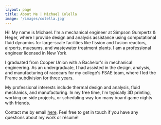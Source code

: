```yaml
---
layout: page
title: About Me | Michael Colella
image: '/images/colella.jpg'
---
```

Hi! My name is Michael. I'm a mechanical engineer at Simpson Gumpertz & Heger, where I provide design and analysis assistance using computational fluid dynamics for large-scale facilities like fission and fusion reactors, airports, muesums, and wastewater treatment plants. I am a professional engineer licensed in New York.

I graduated from Cooper Union with a Bachelor's in mechanical engineering. As an undergraduate, I had assisted in the design, analysis, and manufacturing of racecars for my college's FSAE team, where I led the Frame subdivision for three years.

My professional interests include thermal design and analysis, fluid mechanics, and manufacturing. In my free time, I'm typically 3D printing, working on side projects, or scheduling way too many board game nights with friends.

Contact me by email <a href="mailto:mcolella326@gmail.com">here</a>. Feel free to get in touch if you have any questions about my work or résumé!
